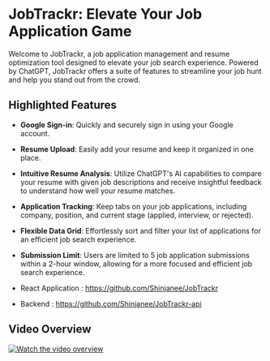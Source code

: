 # JobTrackr: Elevate Your Job Application Game

Welcome to JobTrackr, a job application management and resume optimization tool designed to elevate your job search experience. Powered by ChatGPT, JobTrackr offers a suite of features to streamline your job hunt and help you stand out from the crowd.

## Highlighted Features

- **Google Sign-in**: Quickly and securely sign in using your Google account.
- **Resume Upload**: Easily add your resume and keep it organized in one place.
- **Intuitive Resume Analysis**: Utilize ChatGPT's AI capabilities to compare your resume with given job descriptions and receive insightful feedback to understand how well your resume matches.
- **Application Tracking**: Keep tabs on your job applications, including company, position, and current stage (applied, interview, or rejected).
- **Flexible Data Grid**: Effortlessly sort and filter your list of applications for an efficient job search experience.
- **Submission Limit**: Users are limited to 5 job application submissions within a 2-hour window, allowing for a more focused and efficient job search experience.

- React Application : https://github.com/Shinjanee/JobTrackr
- Backend : https://github.com/Shinjanee/JobTrackr-api

## Video Overview
[![Watch the video overview](https://via.placeholder.com/320x180.png?text=Click+to+watch)](https://shinjanee.github.io/JobTrackr/media/record.mp4)






